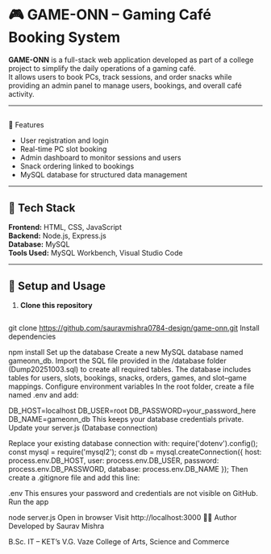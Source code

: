 # 🎮 GAME-ONN – Gaming Café Booking System

**GAME-ONN** is a full-stack web application developed as part of a college project to simplify the daily operations of a gaming café.  
It allows users to book PCs, track sessions, and order snacks while providing an admin panel to manage users, bookings, and overall café activity.

---

## 
🔧 Features
- User registration and login  
- Real-time PC slot booking  
- Admin dashboard to monitor sessions and users  
- Snack ordering linked to bookings  
- MySQL database for structured data management  

---

## 🧠 Tech Stack
**Frontend:** HTML, CSS, JavaScript  
**Backend:** Node.js, Express.js  
**Database:** MySQL  
**Tools Used:** MySQL Workbench, Visual Studio Code  

---

## 🚀 Setup and Usage

1. **Clone this repository**
   ```bash
 git clone https://github.com/sauravmishra0784-design/game-onn.git
Install dependencies

npm install
Set up the database
Create a new MySQL database named gameonn_db.
Import the SQL file provided in the /database folder (Dump20251003.sql) to create all required tables.
The database includes tables for users, slots, bookings, snacks, orders, games, and slot–game mappings.
Configure environment variables
In the root folder, create a file named .env and add:

DB_HOST=localhost
DB_USER=root
DB_PASSWORD=your_password_here
DB_NAME=gameonn_db
This keeps your database credentials private.
Update your server.js (Database connection)

Replace your existing database connection with:
require('dotenv').config();
const mysql = require('mysql2');
const db = mysql.createConnection({
  host: process.env.DB_HOST,
  user: process.env.DB_USER,
  password: process.env.DB_PASSWORD,
  database: process.env.DB_NAME
});
Then create a .gitignore file and add this line:

.env
This ensures your password and credentials are not visible on GitHub.
Run the app

node server.js
Open in browser
Visit http://localhost:3000
👨‍💻 Author
Developed by Saurav Mishra

B.Sc. IT – KET’s V.G. Vaze College of Arts, Science and Commerce